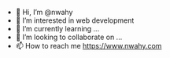 - 👋 Hi, I’m @nwahy
- 👀 I’m interested in web development
- 🌱 I’m currently learning ...
- 💞️ I’m looking to collaborate on ...
- 📫 How to reach me https://www.nwahy.com

<!---
nwahy/nwahy is a ✨ special ✨ repository because its `README.md` (this file) appears on your GitHub profile.
You can click the Preview link to take a look at your changes.
--->

